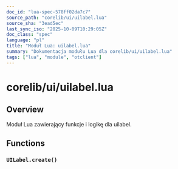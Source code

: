 ```yaml
---
doc_id: "lua-spec-578ff02da7c7"
source_path: "corelib/ui/uilabel.lua"
source_sha: "3ead5ec"
last_sync_iso: "2025-10-09T10:29:05Z"
doc_class: "spec"
language: "pl"
title: "Moduł Lua: uilabel.lua"
summary: "Dokumentacja modułu Lua dla corelib/ui/uilabel.lua"
tags: ["lua", "module", "otclient"]
---
```


# corelib/ui/uilabel.lua

## Overview

Moduł Lua zawierający funkcje i logikę dla uilabel.

## Functions

### `UILabel.create()`
